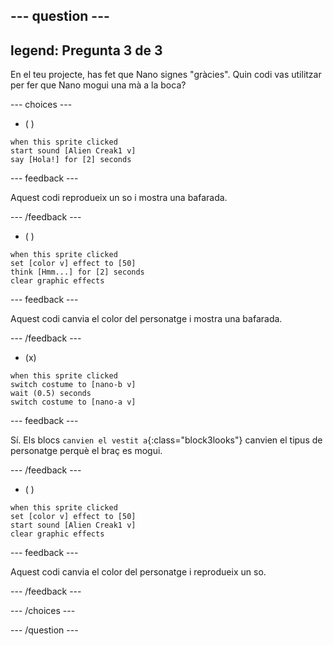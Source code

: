 
--- question ---
---
legend: Pregunta 3 de 3
---

En el teu projecte, has fet que Nano signes "gràcies". Quin codi vas utilitzar per fer que Nano mogui una mà a la boca?

--- choices ---

- ( )
```blocks3
when this sprite clicked
start sound [Alien Creak1 v]
say [Hola!] for [2] seconds 
```

  --- feedback ---

Aquest codi reprodueix un so i mostra una bafarada.

  --- /feedback ---

- ( )
```blocks3
when this sprite clicked
set [color v] effect to [50] 
think [Hmm...] for [2] seconds 
clear graphic effects 
```

  --- feedback ---

Aquest codi canvia el color del personatge i mostra una bafarada.

  --- /feedback ---

- (x)
```blocks3
when this sprite clicked
switch costume to [nano-b v] 
wait (0.5) seconds
switch costume to [nano-a v]
```

  --- feedback ---

Sí. Els blocs `canvien el vestit a`{:class="block3looks"} canvien el tipus de personatge perquè el braç es mogui.

  --- /feedback ---

- ( )
```blocks3
when this sprite clicked
set [color v] effect to [50]
start sound [Alien Creak1 v] 
clear graphic effects 
```

  --- feedback ---

Aquest codi canvia el color del personatge i reprodueix un so.

  --- /feedback ---

--- /choices ---

--- /question ---
